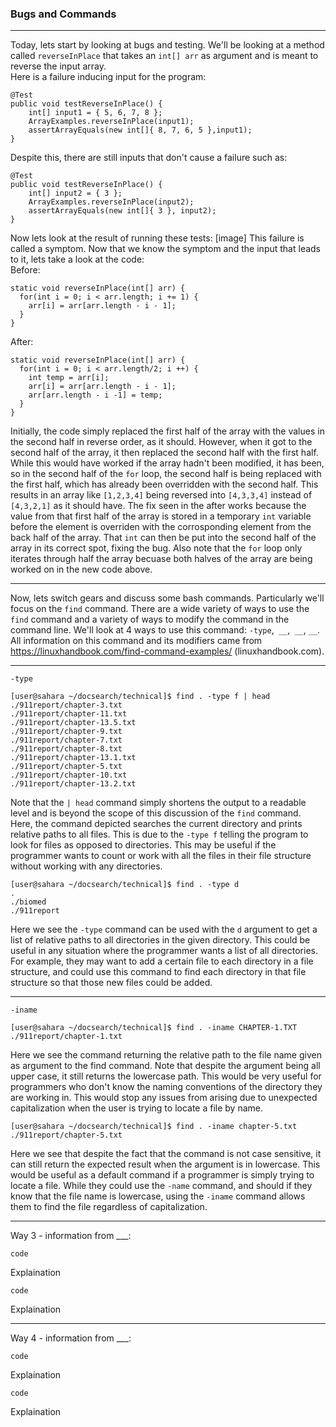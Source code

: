 ### Bugs and Commands 

---
Today, lets start by looking at bugs and testing. We'll be looking at a method called `reverseInPlace` that takes an `int[] arr` as argument and is meant to reverse the input array.  
Here is a failure inducing input for the program:
```
@Test
public void testReverseInPlace() {
    int[] input1 = { 5, 6, 7, 8 };
    ArrayExamples.reverseInPlace(input1);
    assertArrayEquals(new int[]{ 8, 7, 6, 5 },input1);
}
```
Despite this, there are still inputs that don't cause a failure such as:
```
@Test 
public void testReverseInPlace() {
    int[] input2 = { 3 };
    ArrayExamples.reverseInPlace(input2);
    assertArrayEquals(new int[]{ 3 }, input2);
}
```
Now lets look at the result of running these tests:
[image]
This failure is called a symptom. Now that we know the symptom and the input that leads to it, lets take a look at the code:  
  Before:
  ```
  static void reverseInPlace(int[] arr) {
    for(int i = 0; i < arr.length; i += 1) {
      arr[i] = arr[arr.length - i - 1];
    }
  }
  ```
  After:
  ```
  static void reverseInPlace(int[] arr) {
    for(int i = 0; i < arr.length/2; i ++) {
      int temp = arr[i];
      arr[i] = arr[arr.length - i - 1];
      arr[arr.length - i -1] = temp;
    }
  }
  ```
Initially, the code simply replaced the first half of the array with the values in the second half in reverse order, as it should. However, when it got to the second half of the array, it then replaced the second half with the first half. While this would have worked if the array hadn't been modified, it has been, so in the second half of the `for` loop, the second half is being replaced with the first half, which has already been overridden with the second half. This results in an array like `[1,2,3,4]` being reversed into `[4,3,3,4]` instead of `[4,3,2,1]` as it should have. The fix seen in the after works because the value from that first half of the array is stored in a temporary `int` variable before the element is overriden with the corrosponding element from the back half of the array. That `int` can then be put into the second half of the array in its correct spot, fixing the bug. Also note that the `for` loop only iterates through half the array becuase both halves of the array are being worked on in the new code above.

---
Now, lets switch gears and discuss some bash commands. Particularly we'll focus on the `find` command. There are a wide variety of ways to use the `find` command and a variety of ways to modify the command in the command line. We'll look at 4 ways to use this command: `-type`,` __`,` __`, `__`. All information on this command and its modifiers came from https://linuxhandbook.com/find-command-examples/ (linuxhandbook.com).

---
`-type`
```
[user@sahara ~/docsearch/technical]$ find . -type f | head
./911report/chapter-3.txt
./911report/chapter-11.txt
./911report/chapter-13.5.txt
./911report/chapter-9.txt
./911report/chapter-7.txt
./911report/chapter-8.txt
./911report/chapter-13.1.txt
./911report/chapter-5.txt
./911report/chapter-10.txt
./911report/chapter-13.2.txt
```
Note that the `| head` command simply shortens the output to a readable level and is beyond the scope of this discussion of the `find` command. Here, the command depicted searches the current directory and prints relative paths to all files. This is due to the `-type f` telling the program to look for files as opposed to directories. This may be useful if the programmer wants to count or work with all the files in their file structure without working with any directories.
```
[user@sahara ~/docsearch/technical]$ find . -type d 
.
./biomed
./911report
```
Here we see the `-type` command can be used with the `d` argument to get a list of relative paths to all directories in the given directory. This could be useful in any situation where the programmer wants a list of all directories. For example, they may want to add a certain file to each directory in a file structure, and could use this command to find each directory in that file structure so that those new files could be added.

---
`-iname` 
```
[user@sahara ~/docsearch/technical]$ find . -iname CHAPTER-1.TXT
./911report/chapter-1.txt
```
Here we see the command returning the relative path to the file name given as argument to the find command. Note that despite the argument being all upper case, it still returns the lowercase path. This would be very useful for programmers who don't know the naming conventions of the directory they are working in. This would stop any issues from arising due to unexpected capitalization when the user is trying to locate a file by name.
```
[user@sahara ~/docsearch/technical]$ find . -iname chapter-5.txt
./911report/chapter-5.txt
```
Here we see that despite the fact that the command is not case sensitive, it can still return the expected result when the argument is in lowercase. This would be useful as a default command if a programmer is simply trying to locate a file. While they could use the `-name` command, and should if they know that the file name is lowercase, using the `-iname` command allows them to find the file regardless of capitalization.

---
Way 3 - information from ___:
```
code
```
Explaination
```
code
```
Explaination

---
Way 4 - information from ___:
```
code
```
Explaination
```
code
```
Explaination
